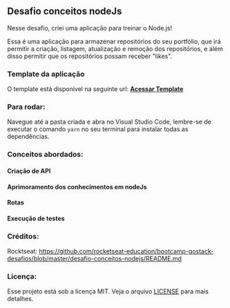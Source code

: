 ## Desafio conceitos nodeJs

Nesse desafio, criei uma aplicação para treinar o Node.js!

Essa é uma aplicação para armazenar repositórios do seu portfólio, que irá permitir a criação, listagem, atualização e remoção dos repositórios, e além disso permitir que os repositórios possam receber "likes".

### Template da aplicação

O template está disponível na seguinte url: **[Acessar Template](https://github.com/Rocketseat/gostack-template-conceitos-nodejs)**

### Para rodar:

Navegue até a pasta criada e abra no Visual Studio Code, lembre-se de executar o comando `yarn` no seu terminal para instalar todas as dependências.

### Conceitos abordados:
#### Criação de API
#### Aprimoramento dos conhecimentos em nodeJs 
#### Rotas
#### Execução de testes 

### Créditos:
Rocktseat: https://github.com/rocketseat-education/bootcamp-gostack-desafios/blob/master/desafio-conceitos-nodejs/README.md

### Licença:
Esse projeto está sob a licença MIT. Veja o arquivo [LICENSE](../LICENSE) para mais detalhes.
